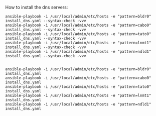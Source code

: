 

How to install the dns servers:


	ansible-playbook -i /usr/local/admin/etc/hosts -e "pattern=bldr0" install_dns.yaml --syntax-check -vvv
	ansible-playbook -i /usr/local/admin/etc/hosts -e "pattern=cabo0" install_dns.yaml --syntax-check -vvv
	ansible-playbook -i /usr/local/admin/etc/hosts -e "pattern=tato0" install_dns.yaml --syntax-check -vvv
	ansible-playbook -i /usr/local/admin/etc/hosts -e "pattern=lnmt1" install_dns.yaml --syntax-check -vvv
	ansible-playbook -i /usr/local/admin/etc/hosts -e "pattern=ndld1" install_dns.yaml --syntax-check -vvv


	ansible-playbook -i /usr/local/admin/etc/hosts -e "pattern=bldr0" install_dns.yaml
	ansible-playbook -i /usr/local/admin/etc/hosts -e "pattern=cabo0" install_dns.yaml
	ansible-playbook -i /usr/local/admin/etc/hosts -e "pattern=tato0" install_dns.yaml
	ansible-playbook -i /usr/local/admin/etc/hosts -e "pattern=lnmt1" install_dns.yaml
	ansible-playbook -i /usr/local/admin/etc/hosts -e "pattern=ndld1" install_dns.yaml


